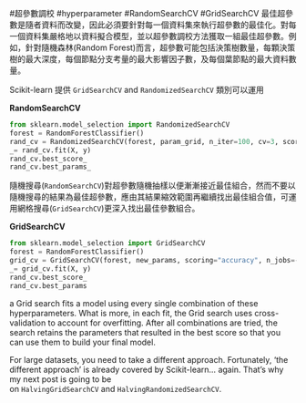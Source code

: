#超參數調校 #hyperparameter #RandomSearchCV #GridSearchCV
最佳超參數是隨者資料而改變，因此必須要針對每一個資料集來執行超參數的最佳化。對每一個資料集嚴格地以資料擬合模型，並以超參數調校方法獲取一組最佳超參數。例如，針對隨機森林(Random Forest)而言，超參數可能包括決策樹數量，每顆決策樹的最大深度，每個節點分支考量的最大影響因子數，及每個葉節點的最大資料數量。

Scikit-learn 提供 `GridSearchCV` and `RandomizedSearchCV` 類別可以運用

**RandomSearchCV**
```python
from sklearn.model_selection import RandomizedSearchCV
forest = RandomForestClassifier()
rand_cv = RandomizedSearchCV(forest, param_grid, n_iter=100, cv=3, scoring="accuracy", n_jobs=-1)
_= rand_cv.fit(X, y)
rand_cv.best_score_
rand_cv.best_params_
```

隨機搜尋(`RandomSearchCV`)對超參數隨機抽樣以便漸漸接近最佳組合，然而不要以隨機搜尋的結果為最佳超參數，應由其結果縮效範圍再繼續找出最佳組合值，可運用網格搜尋(`GridSearchCV`)更深入找出最佳參數組合。

**GridSearchCV**
```python
from sklearn.model_selection import GridSearchCV
forest = RandomForestClassifier()
grid_cv = GridSearchCV(forest, new_params, scoring="accuracy", n_jobs=-1)
_= grid_cv.fit(X, y)
rand_cv.best_score_
rand_cv.best_params
```
a Grid search fits a model using every single combination of these hyperparameters. What is more, in each fit, the Grid search uses cross-validation to account for overfitting. After all combinations are tried, the search retains the parameters that resulted in the best score so that you can use them to build your final model.

For large datasets, you need to take a different approach. Fortunately, ‘the different approach’ is already covered by Scikit-learn… again. That’s why my next post is going to be on `HalvingGridSearchCV` and `HalvingRandomizedSearchCV`.



